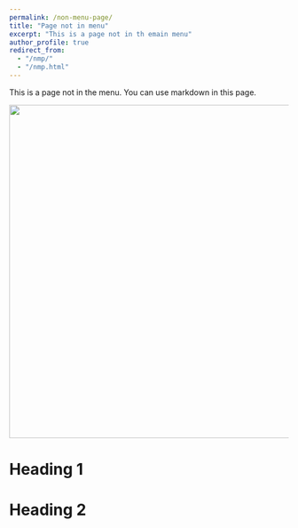 ```yaml
---
permalink: /non-menu-page/
title: "Page not in menu"
excerpt: "This is a page not in th emain menu"
author_profile: true
redirect_from: 
  - "/nmp/"
  - "/nmp.html"
---
```


This is a page not in the menu. You can use markdown in this page.

<img src="https://gyazo.com/eb5c5741b6a9a16c692170a41a49c858.png" width="900" height="600"/>

Heading 1
======

Heading 2
======
